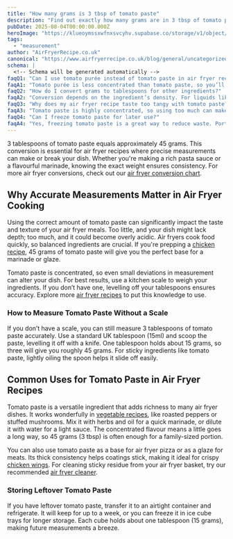 ```yaml
---
title: "How many grams is 3 tbsp of tomato paste"
description: "Find out exactly how many grams are in 3 tbsp of tomato paste for perfect air fryer recipes every time. Includes UK conversions!"
pubDate: 2025-08-04T00:00:00.000Z
heroImage: "https://klueoymssxwfnxsvcyhv.supabase.co/storage/v1/object/public/Shmucket/how-many-grams-is-3-tbsp-tomato-paste.webp"
tags:
  - "measurement"
author: "AirFryerRecipe.co.uk"
canonical: "https://www.airfryerrecipe.co.uk/blog/general/uncategorized/how-many-grams-is-3-tbsp-tomato-paste"
schema: |
  <!-- Schema will be generated automatically -->
faqQ1: "Can I use tomato purée instead of tomato paste in air fryer recipes?"
faqA1: "Tomato purée is less concentrated than tomato paste, so you’ll need to adjust the quantity. For every tablespoon of tomato paste, use about two tablespoons of purée. Keep in mind this may add extra moisture to your dish."
faqQ2: "How do I convert grams to tablespoons for other ingredients?"
faqA2: "Conversion depends on the ingredient’s density. For liquids like oil, 1 tablespoon is about 15 grams, but for thicker items like peanut butter, it’s closer to 20 grams. Always check a reliable conversion chart for accuracy."
faqQ3: "Why does my air fryer recipe taste too tangy with tomato paste?"
faqA3: "Tomato paste is highly concentrated, so using too much can make dishes overly acidic. Stick to the recommended 45 grams (3 tbsp) and balance it with a pinch of sugar or a splash of cream if needed."
faqQ4: "Can I freeze tomato paste for later use?"
faqA4: "Yes, freezing tomato paste is a great way to reduce waste. Portion it into tablespoon-sized amounts (about 15 grams each) and store in an airtight container. Thaw as needed for future recipes."
---
```

<p>3 tablespoons of tomato paste equals approximately 45 grams. This conversion is essential for air fryer recipes where precise measurements can make or break your dish. Whether you're making a rich pasta sauce or a flavourful marinade, knowing the exact weight ensures consistency. For more air fryer conversions, check out our <a href=https://www.airfryerrecipe.co.uk/air-fryer-conversion-chart>air fryer conversion chart</a>.</p>  

<h2>Why Accurate Measurements Matter in Air Fryer Cooking</h2>  
<p>Using the correct amount of tomato paste can significantly impact the taste and texture of your air fryer meals. Too little, and your dish might lack depth; too much, and it could become overly acidic. Air fryers cook food quickly, so balanced ingredients are crucial. If you're prepping a <a href=https://www.airfryerrecipe.co.uk/recipe-category/chicken>chicken recipe</a>, 45 grams of tomato paste will give you the perfect base for a marinade or glaze.</p>  

<p>Tomato paste is concentrated, so even small deviations in measurement can alter your dish. For best results, use a kitchen scale to weigh your ingredients. If you don’t have one, levelling off your tablespoons ensures accuracy. Explore more <a href=https://www.airfryerrecipe.co.uk/recipes>air fryer recipes</a> to put this knowledge to use.</p>  

<h3>How to Measure Tomato Paste Without a Scale</h3>  
<p>If you don’t have a scale, you can still measure 3 tablespoons of tomato paste accurately. Use a standard UK tablespoon (15ml) and scoop the paste, levelling it off with a knife. One tablespoon holds about 15 grams, so three will give you roughly 45 grams. For sticky ingredients like tomato paste, lightly oiling the spoon helps it slide off easily.</p>  

<h2>Common Uses for Tomato Paste in Air Fryer Recipes</h2>  
<p>Tomato paste is a versatile ingredient that adds richness to many air fryer dishes. It works wonderfully in <a href=https://www.airfryerrecipe.co.uk/recipe-category/vegetables>vegetable recipes</a>, like roasted peppers or stuffed mushrooms. Mix it with herbs and oil for a quick marinade, or dilute it with water for a light sauce. The concentrated flavour means a little goes a long way, so 45 grams (3 tbsp) is often enough for a family-sized portion.</p>  

<p>You can also use tomato paste as a base for air fryer pizza or as a glaze for meats. Its thick consistency helps coatings stick, making it ideal for crispy <a href=https://www.airfryerrecipe.co.uk/recipe-category/chicken>chicken wings</a>. For cleaning sticky residue from your air fryer basket, try our recommended <a href=https://www.airfryerrecipe.co.uk/air-fryer-cleaner>air fryer cleaner</a>.</p>  

<h3>Storing Leftover Tomato Paste</h3>  
<p>If you have leftover tomato paste, transfer it to an airtight container and refrigerate. It will keep for up to a week, or you can freeze it in ice cube trays for longer storage. Each cube holds about one tablespoon (15 grams), making future measurements a breeze.</p>
